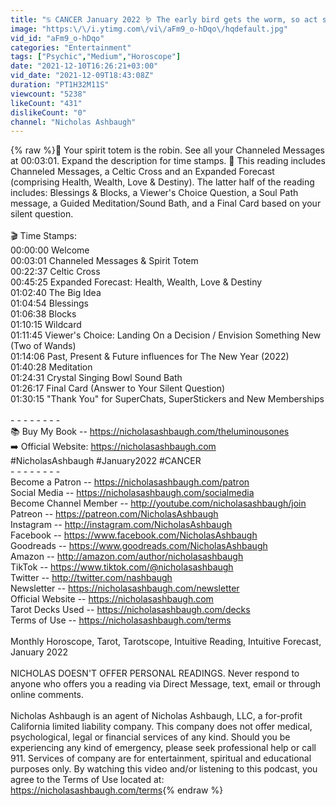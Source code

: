 ```yaml
---
title: "♋️ CANCER January 2022 🪱 The early bird gets the worm, so act swiftly your creative gut instinct! ⏱"
image: "https:\/\/i.ytimg.com\/vi\/aFm9_o-hDqo\/hqdefault.jpg"
vid_id: "aFm9_o-hDqo"
categories: "Entertainment"
tags: ["Psychic","Medium","Horoscope"]
date: "2021-12-10T16:26:21+03:00"
vid_date: "2021-12-09T18:43:08Z"
duration: "PT1H32M11S"
viewcount: "5238"
likeCount: "431"
dislikeCount: "0"
channel: "Nicholas Ashbaugh"
---
```

{% raw %}🐧 Your spirit totem is the robin. See all your Channeled Messages at 00:03:01. Expand the description for time stamps. 🔮 This reading includes Channeled Messages, a Celtic Cross and an Expanded Forecast (comprising Health, Wealth, Love &amp; Destiny). The latter half of the reading includes: Blessings &amp; Blocks, a Viewer's Choice Question, a Soul Path message, a Guided Meditation/Sound Bath, and a Final Card based on your silent question.<br /><br />🎬 Time Stamps:<br />00:00:00 Welcome <br />00:03:01 Channeled Messages &amp; Spirit Totem<br />00:22:37 Celtic Cross<br />00:45:25 Expanded Forecast: Health, Wealth, Love &amp; Destiny<br />01:02:40 The Big Idea <br />01:04:54 Blessings<br />01:06:38 Blocks<br />01:10:15 Wildcard<br />01:11:45 Viewer's Choice: Landing On a Decision / Envision Something New (Two of Wands) <br />01:14:06 Past, Present &amp; Future influences for The New Year (2022)<br />01:40:28 Meditation <br />01:24:31 Crystal Singing Bowl Sound Bath<br />01:26:17 Final Card (Answer to Your Silent Question)<br />01:30:15 &quot;Thank You&quot; for SuperChats, SuperStickers and New Memberships<br /><br />- - - - - - - - <br />📚 Buy My Book -- <a rel="nofollow" target="blank" href="https://nicholasashbaugh.com/theluminousones">https://nicholasashbaugh.com/theluminousones</a><br />➡️ Official Website: <a rel="nofollow" target="blank" href="https://nicholasashbaugh.com">https://nicholasashbaugh.com</a><br />#NicholasAshbaugh #January2022 #CANCER<br />- - - - - - - - <br />Become a Patron -- <a rel="nofollow" target="blank" href="https://nicholasashbaugh.com/patron">https://nicholasashbaugh.com/patron</a><br />Social Media -- <a rel="nofollow" target="blank" href="https://nicholasashbaugh.com/socialmedia">https://nicholasashbaugh.com/socialmedia</a><br />Become Channel Member -- <a rel="nofollow" target="blank" href="http://youtube.com/nicholasashbaugh/join">http://youtube.com/nicholasashbaugh/join</a><br />Patreon -- <a rel="nofollow" target="blank" href="https://patreon.com/NicholasAshbaugh">https://patreon.com/NicholasAshbaugh</a><br />Instagram -- <a rel="nofollow" target="blank" href="http://instagram.com/NicholasAshbaugh">http://instagram.com/NicholasAshbaugh</a><br />Facebook -- <a rel="nofollow" target="blank" href="https://www.facebook.com/NicholasAshbaugh">https://www.facebook.com/NicholasAshbaugh</a><br />Goodreads -- <a rel="nofollow" target="blank" href="https://www.goodreads.com/NicholasAshbaugh">https://www.goodreads.com/NicholasAshbaugh</a><br />Amazon -- <a rel="nofollow" target="blank" href="http://amazon.com/author/nicholasashbaugh">http://amazon.com/author/nicholasashbaugh</a><br />TikTok -- <a rel="nofollow" target="blank" href="https://www.tiktok.com/@nicholasashbaugh">https://www.tiktok.com/@nicholasashbaugh</a><br />Twitter -- <a rel="nofollow" target="blank" href="http://twitter.com/nashbaugh">http://twitter.com/nashbaugh</a><br />Newsletter -- <a rel="nofollow" target="blank" href="https://nicholasashbaugh.com/newsletter">https://nicholasashbaugh.com/newsletter</a><br />Official Website -- <a rel="nofollow" target="blank" href="https://nicholasashbaugh.com">https://nicholasashbaugh.com</a><br />Tarot Decks Used -- <a rel="nofollow" target="blank" href="https://nicholasashbaugh.com/decks">https://nicholasashbaugh.com/decks</a><br />Terms of Use -- <a rel="nofollow" target="blank" href="https://nicholasashbaugh.com/terms">https://nicholasashbaugh.com/terms</a><br /><br />Monthly Horoscope, Tarot, Tarotscope, Intuitive Reading, Intuitive Forecast, January 2022<br /><br />NICHOLAS DOESN'T OFFER PERSONAL READINGS. Never respond to anyone who offers you a reading via Direct Message, text, email or through online comments. <br /><br />Nicholas Ashbaugh is an agent of Nicholas Ashbaugh, LLC, a for-profit California limited liability company.  This company does not offer medical, psychological, legal or financial services of any kind.  Should you be experiencing any kind of emergency, please seek professional help or call 911.  Services of company are for entertainment, spiritual and educational purposes only.  By watching this video and/or listening to this podcast, you agree to the Terms of Use located at: <a rel="nofollow" target="blank" href="https://nicholasashbaugh.com/terms">https://nicholasashbaugh.com/terms</a>{% endraw %}
